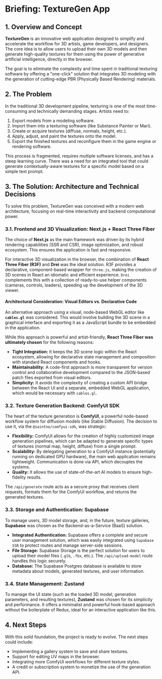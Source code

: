 # Briefing: TextureGen App

## 1. Overview and Concept

**TextureGen** is an innovative web application designed to simplify and accelerate the workflow for 3D artists, game developers, and designers. The core idea is to allow users to upload their own 3D models and then generate high-quality textures for them using the power of generative artificial intelligence, directly in the browser.

The goal is to eliminate the complexity and time spent in traditional texturing software by offering a "one-click" solution that integrates 3D modeling with the generation of cutting-edge PBR (Physically Based Rendering) materials.

## 2. The Problem

In the traditional 3D development pipeline, texturing is one of the most time-consuming and technically demanding stages. Artists need to:
1.  Export models from a modeling software.
2.  Import them into a texturing software (like Substance Painter or Mari).
3.  Create or acquire textures (diffuse, normals, height, etc.).
4.  Apply, adjust, and paint the textures onto the model.
5.  Export the finished textures and reconfigure them in the game engine or rendering software.

This process is fragmented, requires multiple software licenses, and has a steep learning curve. There was a need for an integrated tool that could generate contextually-aware textures for a specific model based on a simple text prompt.

## 3. The Solution: Architecture and Technical Decisions

To solve this problem, TextureGen was conceived with a modern web architecture, focusing on real-time interactivity and backend computational power.

### 3.1. Frontend and 3D Visualization: Next.js + React Three Fiber
The choice of **Next.js** as the main framework was driven by its hybrid rendering capabilities (SSR and CSR), image optimization, and robust ecosystem. This ensures the application is fast and responsive.

For interactive 3D visualization in the browser, the combination of **React Three Fiber (R3F)** and **Drei** was the ideal solution. R3F provides a declarative, component-based wrapper for `three.js`, making the creation of 3D scenes in React an idiomatic and efficient experience. `Drei` complements this with a collection of ready-to-use helper components (cameras, controls, loaders), speeding up the development of the 3D viewer.

#### Architectural Consideration: Visual Editors vs. Declarative Code
An alternative approach using a visual, node-based WebGL editor like **`cables.gl`** was considered. This would involve building the 3D scene in a graphical interface and exporting it as a JavaScript bundle to be embedded in the application.

While this approach is powerful and artist-friendly, **React Three Fiber was ultimately chosen** for the following reasons:
-   **Tight Integration:** It keeps the 3D scene logic within the React ecosystem, allowing for declarative state management and composition with standard React components and hooks.
-   **Maintainability:** A code-first approach is more transparent for version control and collaborative development compared to the JSON-based patch files exported from visual editors.
-   **Simplicity:** It avoids the complexity of creating a custom API bridge between the React UI and a separate, embedded WebGL application, which would be necessary with `cables.gl`.

### 3.2. Texture Generation Backend: ComfyUI SDK
The heart of the texture generation is **ComfyUI**, a powerful node-based workflow system for diffusion models (like Stable Diffusion). The decision to use it, via the `@saintno/comfyui-sdk`, was strategic:
-   **Flexibility:** ComfyUI allows for the creation of highly customized image generation pipelines, which can be adapted to generate specific types of textures (normal map, height, diffuse) from a single prompt.
-   **Scalability:** By delegating generation to a ComfyUI instance (potentially running on dedicated GPU hardware), the main web application remains lightweight. Communication is done via API, which decouples the systems.
-   **Quality:** It allows the use of state-of-the-art AI models to ensure high-fidelity results.

The `/api/generate` route acts as a secure proxy that receives client requests, formats them for the ComfyUI workflow, and returns the generated textures.

### 3.3. Storage and Authentication: Supabase
To manage users, 3D model storage, and, in the future, texture galleries, **Supabase** was chosen as the Backend-as-a-Service (BaaS) solution.
-   **Integrated Authentication:** Supabase offers a complete and secure user management solution, which was easily integrated using `Supabase SSR` to protect routes and manage server-side sessions.
-   **File Storage:** Supabase Storage is the perfect solution for users to upload their model files (`.glb`, `.fbx`, etc.). The `/api/upload-model` route handles this logic securely.
-   **Database:** The Supabase Postgres database is available to store metadata about models, generated textures, and user information.

### 3.4. State Management: Zustand
To manage the UI state (such as the loaded 3D model, generation parameters, and resulting textures), **Zustand** was chosen for its simplicity and performance. It offers a minimalist and powerful hook-based approach without the boilerplate of Redux, ideal for an interactive application like this.

## 4. Next Steps
With this solid foundation, the project is ready to evolve. The next steps could include:
-   Implementing a gallery system to save and share textures.
-   Support for editing UV maps in the browser.
-   Integrating more ComfyUI workflows for different texture styles.
-   A credit or subscription system to monetize the use of the generation API.
